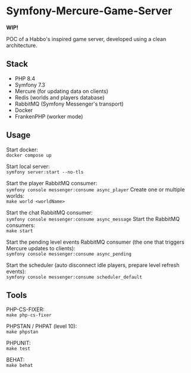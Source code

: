 # Symfony-Mercure-Game-Server

**WIP!**

POC of a Habbo's inspired game server, developed using a clean architecture.

## Stack

- PHP 8.4
- Symfony 7.3
- Mercure (for updating data on clients)
- Redis (worlds and players database)
- RabbitMQ (Symfony Messenger's transport)
- Docker
- FrankenPHP (worker mode)

## Usage

Start docker:<br>
`docker compose up`

Start local server:<br>
`symfony server:start --no-tls`

Start the player RabbitMQ consumer:<br>
`symfony console messenger:consume async_player`
Create one or multiple worlds:<br>
`make world <worldName>`

Start the chat RabbitMQ consumer:<br>
`symfony console messenger:consume async_message`
Start the RabbitMQ consumers:<br>
`make start`

Start the pending level events RabbitMQ consumer (the one that triggers Mercure updates to clients):<br>
`symfony console messenger:consume async_pending`

Start the scheduler (auto disconnect idle players, prepare level refresh events):<br>
`symfony console messenger:consume scheduler_default`

## Tools

PHP-CS-FIXER:<br>
`make php-cs-fixer`

PHPSTAN / PHPAT (level 10):<br>
`make phpstan`

PHPUNIT:<br>
`make test`

BEHAT:<br>
`make behat`
